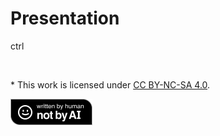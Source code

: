 # Presentation

ctrl

<br/>

\* This work is licensed under [CC BY-NC-SA 4.0](https://creativecommons.org/licenses/by-nc-sa/4.0/).

[![Written By Human Not By AI](images/Written-By-Human-Not-By-AI-Badge-black.png)](https://notbyai.fyi/)
